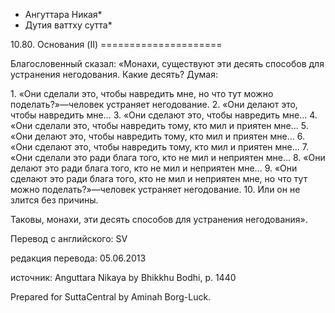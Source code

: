 * Ангуттара Никая*
* Дутия ваттху сутта*

10\.80\. Основания \(II\)
\=\=\=\=\=\=\=\=\=\=\=\=\=\=\=\=\=\=\=\=\=

Благословенный сказал: «Монахи, существуют эти десять способов для устранения негодования\. Какие десять? Думая:

1\. «Они сделали это, чтобы навредить мне, но что тут можно поделать?»—человек устраняет негодование\.
2\. «Они делают это, чтобы навредить мне…
3\. «Они сделают это, чтобы навредить мне…
4\. «Они сделали это, чтобы навредить тому, кто мил и приятен мне…
5\. «Они делают это, чтобы навредить тому, кто мил и приятен мне…
6\. «Они сделают это, чтобы навредить тому, кто мил и приятен мне…
7\. «Они сделали это ради блага того, кто не мил и неприятен мне…
8\. «Они делают это ради блага того, кто не мил и неприятен мне…
9\. «Они сделают это ради блага того, кто не мил и неприятен мне, но что тут можно поделать?»—человек устраняет негодование\.
10\. Или он не злится без причины\.

Таковы, монахи, эти десять способов для устранения негодования»\.

Перевод с английского: SV

редакция перевода: 05\.06\.2013

источник: Anguttara Nikaya by Bhikkhu Bodhi, p\. 1440

Prepared for SuttaCentral by Aminah Borg\-Luck\.